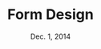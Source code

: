 ---
title: Form Design
week: 3
number: 2
date: Dec. 1, 2014

deck: https://drive.google.com/file/d/0B8UPNtfhw4FPdjYtSTliRWRjRm8/view?usp=sharing

resources:
  articles:
    - 
      url: http://uxdesign.smashingmagazine.com/2011/11/08/extensive-guide-web-form-usability/
    -
      url: http://uxdesign.smashingmagazine.com/2011/10/07/free-download-cheat-sheet-for-designing-web-forms/
    -
      url: http://uxmag.com/articles/forms-are-a-conversation
    -
      url: http://uxdesign.smashingmagazine.com/2011/05/05/innovative-techniques-to-simplify-signups-and-logins/
    -
      url: http://ux.stackexchange.com/questions/9946/should-i-use-yes-no-or-ok-cancel-on-my-message-box
    -
      url: http://www.alistapart.com/articles/testing-accordion-forms/
  
  books:
    -
      title: Web Form Design
      subtitle: Filling in the Blanks
      url: http://www.amazon.com/gp/product/1933820241
    -
      title: Forms that Work 
      url: http://www.formsthatwork.com/
  
  videos:
    -
      title: Why web forms matter
      url: http://www.youtube.com/watch?v=2tHa0A2QJMU
  
  examples:
    -
      url: http://www.zipcar.com/nyc/find-cars
    -
      url: https://www.commonapp.org/Application/RegisterApplicant.aspx
    -
      url: https://signup.wordpress.com/signup/
    -
      url: http://huffduffer.com/signup/
    -
      url: http://builtbybuffalo.com/planner
  

terms:
  -
    term: Luke W.
    definition: http://www.lukew.com/about/
  -
    term: Melvin Conway
    definition: http://en.wikipedia.org/wiki/Melvin_Conway
  -
    term: Conway's Law
    definition: http://en.wikipedia.org/wiki/Conway's_law


---